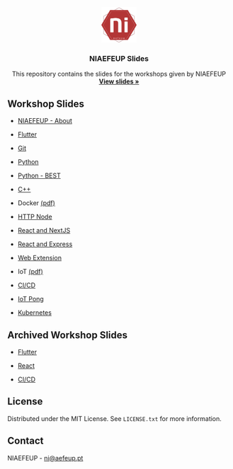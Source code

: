 <div align="center">
  <a href="https://github.com/niaefeup">
    <img src="logo.png" alt="Logo" width="80" height="80">
  </a>

  <h3 align="center">NIAEFEUP Slides</h3>

  <p align="center">
    This repository contains the slides for the workshops given by NIAEFEUP
    <br />
    <a href="https://niaefeup.github.io/slides"><strong>View slides »</strong></a>
    <br />
  </p>
</div>

## Workshop Slides

- [NIAEFEUP - About](https://niaefeup.github.io/slides/NIAEFEUP)

- [Flutter](https://niaefeup.github.io/slides/flutter-workshop)

- [Git](https://niaefeup.github.io/slides/git-workshop/ws-git-slides-2021)

- [Python](https://niaefeup.github.io/slides/python-workshop)

- [Python - BEST](https://niaefeup.github.io/slides/BEST_python_slides/slides)

- [C++](https://niaefeup.github.io/slides/CPP_Workshop)

- Docker [(pdf)](https://niaefeup.github.io/slides/docker-workshop/Docker%20workshop_juliane_marubayashi.pdf)

- [HTTP Node](https://niaefeup.github.io/slides/http-node-workshop)

- [React and NextJS](https://niaefeup.github.io/slides/react-nextjs-workshop)

- [React and Express](https://niaefeup.github.io/slides/react-express-workshop)

- [Web Extension](https://niaefeup.github.io/slides/web-extension)

- IoT [(pdf)](https://niaefeup.github.io/slides/iot-workshop/Workshop%20IoT.pdf)

- [CI/CD](https://niaefeup.github.io/slides/gh-actions-workshop-sinf2024)

- [IoT Pong](https://niaefeup.github.io/slides/iot-pong)

- [Kubernetes](https://niaefeup.github.io/slides/kubernetes-workshop)

## Archived Workshop Slides

- [Flutter](https://niaefeup.github.io/slides/uni-flutter-internal-workshop)

- [React](https://niaefeup.github.io/slides/react-workshop)

- [CI/CD](https://niaefeup.github.io/slides/gh-actions-workshop)

## License

Distributed under the MIT License. See `LICENSE.txt` for more information.

## Contact

NIAEFEUP - ni@aefeup.pt

